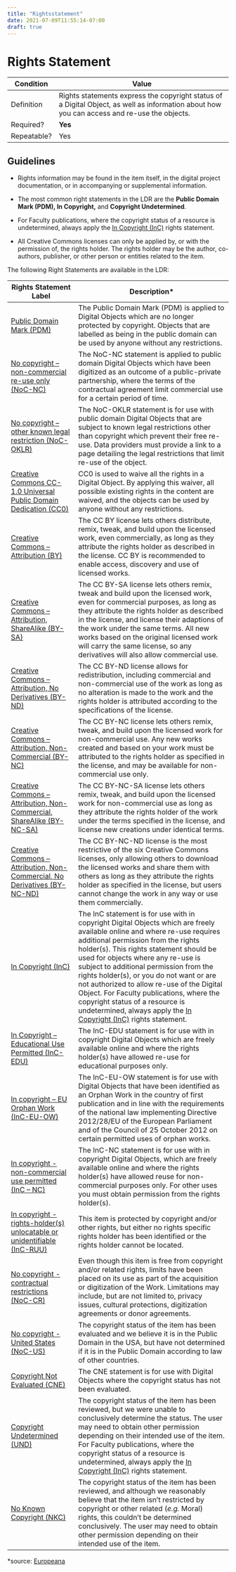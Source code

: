 ```yaml
---
title: "Rightsstatement"
date: 2021-07-09T11:55:14-07:00
draft: true
---
```


# Rights Statement

| Condition  | Value |
|-------------|---------------------------|
| Definition  |    Rights statements express the copyright status of a Digital Object, as well as information about how you can access and re-use the objects. |
| Required?   | **Yes**                      |
| Repeatable? | Yes                        |

## Guidelines

- Rights information may be found in the item itself, in the digital project documentation, or in accompanying or supplemental information.

- The most common right statements in the LDR are the **Public Domain Mark (PDM), In Copyright,** and **Copyright Undetermined**.

- For Faculty publications, where the copyright status of a resource is undetermined, always apply the <u>[In Copyright (InC)](http://rightsstatements.org/vocab/InC/1.0/)</u> rights statement.

- All Creative Commons licenses can only be applied by, or with the permission of, the rights holder. The rights holder may be the author, co-authors, publisher, or other person or entities related to the item.

The following Right Statements are available in the LDR:

| Rights Statement Label      | Description* |
| ----------- | ----------- |
| <u>[Public Domain Mark (PDM)](http://creativecommons.org/publicdomain/mark/1.0/)</u>      | The Public Domain Mark (PDM) is applied to Digital Objects which are no longer protected by copyright. Objects that are labelled as being in the public domain can be used by anyone without any restrictions.       |
| <u>[No copyright – non-commercial re-use only (NoC-NC)](http://rightsstatements.org/vocab/NoC-NC/1.0/)   | The NoC-NC statement is applied to public domain Digital Objects which have been digitized as an outcome of a public-private partnership, where the terms of the contractual agreement limit commercial use for a certain period of time.        |
| <u>[No copyright – other known legal restriction (NoC-OKLR)](http://rightsstatements.org/vocab/NoC-OKLR/1.0/)</u>   | The NoC-OKLR statement is for use with public domain Digital Objects that are subject to known legal restrictions other than copyright which prevent their free re-use. Data providers must provide a link to a page detailing the legal restrictions that limit re-use of the object.        |
| <u>[Creative Commons CC- 1.0 Universal Public Domain Dedication (CC0)](http://creativecommons.org/publicdomain/zero/1.0/)</u>   | CC0 is used to waive all the rights in a Digital Object. By applying this waiver, all possible existing rights in the content are waived, and the objects can be used by anyone without any restrictions.        |
| <u>[Creative Commons – Attribution (BY)](http://creativecommons.org/licenses/by/4.0/)</u>   | The CC BY license lets others distribute, remix, tweak, and build upon the licensed work, even commercially, as long as they attribute the rights holder as described in the license. CC BY is recommended to enable access, discovery and use of licensed works.       |
| <u>[Creative Commons – Attribution, ShareAlike (BY-SA)](http://creativecommons.org/licenses/by-sa/4.0/)</u>   | The CC BY-SA license lets others remix, tweak and build upon the licensed work, even for commercial purposes, as long as they attribute the rights holder as described in the license, and license their adaptions of the work under the same terms. All new works based on the original licensed work will carry the same license, so any derivatives will also allow commercial use.        |
| <u>[Creative Commons – Attribution, No Derivatives (BY-ND)](http://creativecommons.org/licenses/by-nd/4.0/)</u>   | The CC BY-ND license allows for redistribution, including commercial and non-commercial use of the work as long as no alteration is made to the work and the rights holder is attributed according to the specifications of the license.        |
| <u>[Creative Commons – Attribution, Non-Commercial (BY-NC)](http://creativecommons.org/licenses/by-nc/4.0/)</u>   | The CC BY-NC license lets others remix, tweak, and build upon the licensed work for non-commercial use. Any new works created and based on your work must be attributed to the rights holder as specified in the license, and may be available for non-commercial use only. |
| <u>[Creative Commons – Attribution, Non-Commercial, ShareAlike (BY-NC-SA)](http://creativecommons.org/licenses/by-nc-sa/4.0/)</u>   | The CC BY-NC-SA license lets others remix, tweak, and build upon the licensed work for non-commercial use as long as they attribute the rights holder of the work under the terms specified in the license, and license new creations under identical terms.        |
| <u>[Creative Commons – Attribution, Non-Commercial, No Derivatives (BY-NC-ND)](http://creativecommons.org/licenses/by-nc-nd/4.0/)</u>  | The CC BY-NC-ND license is the most restrictive of the six Creative Commons licenses, only allowing others to download the licensed works and share them with others as long as they attribute the rights holder as specified in the license, but users cannot change the work in any way or use them commercially.        |
| <u>[In Copyright (InC)](http://rightsstatements.org/vocab/InC/1.0/)</u>   |  The InC statement is for use with in copyright Digital Objects which are freely available online and where re-use requires additional permission from the rights holder(s). This rights statement should be used for objects where any re-use is subject to additional permission from the rights holder(s), or you do not want or are not authorized to allow re-use of the Digital Object. For Faculty publications, where the copyright status of a resource is undetermined, always apply the <u>[In Copyright (InC)](http://rightsstatements.org/vocab/InC/1.0/)</u> rights statement.        |
| <u>[In Copyright – Educational Use Permitted (InC-EDU)](http://rightsstatements.org/vocab/InC-EDU/1.0/)</u>   | The InC-EDU statement is for use with in copyright Digital Objects which are freely available online and where the rights holder(s) have allowed re-use for educational purposes only.       |
| <u>[In copyright – EU Orphan Work (InC-EU-OW)](http://rightsstatements.org/vocab/InC-OW-EU/1.0/)</u>   | The InC-EU-OW statement is for use with Digital Objects that have been identified as an Orphan Work in the country of first publication and in line with the requirements of the national law implementing Directive 2012/28/EU of the European Parliament and of the Council of 25 October 2012 on certain permitted uses of orphan works.        |
| <u>[In copyright - non-commercial use permitted (InC – NC)](http://rightsstatements.org/vocab/InC-NC/1.0/)</u>   | The InC-NC statement is for use with in copyright Digital Objects, which are freely available online and where the rights holder(s) have allowed reuse for non-commercial purposes only. For other uses you must obtain permission from the rights holder(s).        |
| <u>[In copyright - rights-holder(s) unlocatable or unidentifiable (InC-RUU)](http://rightsstatements.org/vocab/InC-RUU/1.0/)</u>   | This item is protected by copyright and/or other rights, but either no rights specific rights holder has been identified or the rights holder cannot be located.        |
| <u>[No copyright - contractual restrictions (NoC-CR)](http://rightsstatements.org/vocab/NoC-CR/1.0/)</u>   | Even though this item is free from copyright and/or related rights, limits have been placed on its use as part of the acquisition or digitization of the Work. Limitations may include, but are not limited to, privacy issues, cultural protections, digitization agreements or donor agreements.        |
| <u>[No copyright - United States (NoC-US)](http://rightsstatements.org/vocab/NoC-US/1.0/)</u>   | The copyright status of the item has been evaluated and we believe it is in the Public Domain in the USA, but have not determined if it is in the Public Domain according to law of other countries.        |
| <u>[Copyright Not Evaluated (CNE)](http://rightsstatements.org/vocab/CNE/1.0/)</u>   | The CNE statement is for use with Digital Objects where the copyright status has not been evaluated.        |
| <u>[Copyright Undetermined (UND)](http://rightsstatements.org/vocab/UND/1.0/)</u>   | The copyright status of the item has been reviewed, but we were unable to conclusively determine the status. The user may need to obtain other permission depending on their intended use of the item. For Faculty publications, where the copyright status of a resource is undetermined, always apply the <u>[In Copyright (InC)](http://rightsstatements.org/vocab/InC/1.0/)</u> rights statement.        |
| <u>[No Known Copyright (NKC)](http://rightsstatements.org/vocab/NKC/1.0/)</u>   | The copyright status of the item has been reviewed, and although we reasonably believe that the item isn’t restricted by copyright or other related (*e.g.* Moral) rights, this couldn’t be determined conclusively. The user may need to obtain other permission depending on their intended use of the item.        |

*source: <u>[Europeana](https://pro.europeana.eu/page/available-rights-statements)</u>
